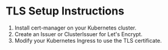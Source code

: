 
# TLS Setup Instructions

1. Install cert-manager on your Kubernetes cluster.
2. Create an Issuer or ClusterIssuer for Let's Encrypt.
3. Modify your Kubernetes Ingress to use the TLS certificate.
